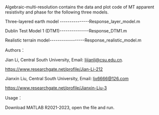 Algebraic-multi-resolution contains the data and plot code of MT apparent resistivity and phase for the following three models.

Three-layered earth model ---------------Response_layer_model.m

Dublin Test Model 1 (DTM1)---------------Response_DTM1.m

Realistic terrain model------------------Response_realistic_model.m

Authors：

Jian Li, Central South University, Email: lijianlj@csu.edu.cn. 

https://www.researchgate.net/profile/Jian-Li-212

Jianxin Liu, Central South University, Email: ljx6666@126.com

https://www.researchgate.net/profile/Jianxin-Liu-3

Usage：

Download MATLAB R2021-2023, open the file and run.
